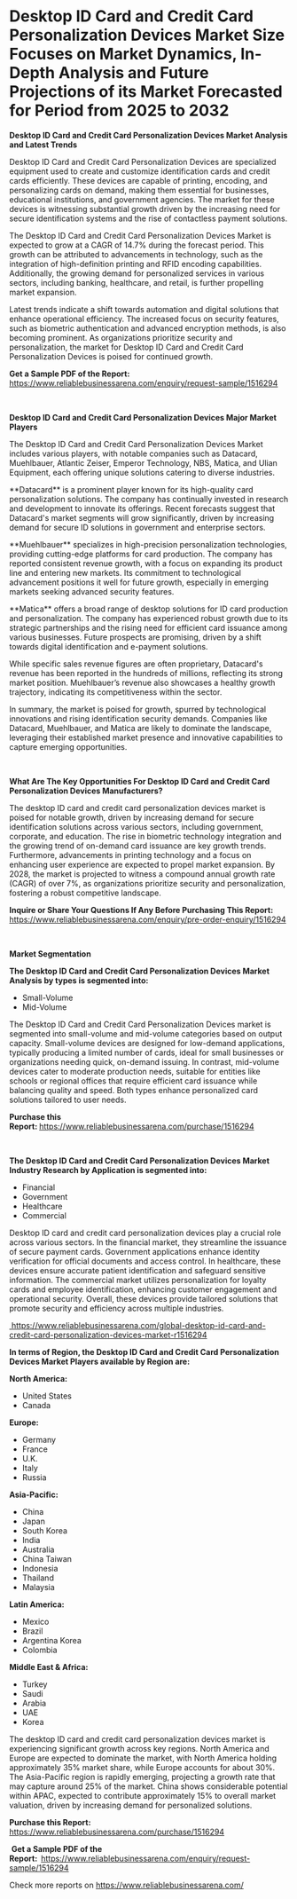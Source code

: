 <p><h1>Desktop ID Card and Credit Card Personalization Devices Market Size Focuses on Market Dynamics, In-Depth Analysis and Future Projections of its Market Forecasted for Period from 2025 to 2032</h1></p><p><strong>Desktop ID Card and Credit Card Personalization Devices Market Analysis and Latest Trends</strong></p>
<p><p>Desktop ID Card and Credit Card Personalization Devices are specialized equipment used to create and customize identification cards and credit cards efficiently. These devices are capable of printing, encoding, and personalizing cards on demand, making them essential for businesses, educational institutions, and government agencies. The market for these devices is witnessing substantial growth driven by the increasing need for secure identification systems and the rise of contactless payment solutions.</p><p>The Desktop ID Card and Credit Card Personalization Devices Market is expected to grow at a CAGR of 14.7% during the forecast period. This growth can be attributed to advancements in technology, such as the integration of high-definition printing and RFID encoding capabilities. Additionally, the growing demand for personalized services in various sectors, including banking, healthcare, and retail, is further propelling market expansion. </p><p>Latest trends indicate a shift towards automation and digital solutions that enhance operational efficiency. The increased focus on security features, such as biometric authentication and advanced encryption methods, is also becoming prominent. As organizations prioritize security and personalization, the market for Desktop ID Card and Credit Card Personalization Devices is poised for continued growth.</p></p>
<p><strong>Get a Sample PDF of the Report:&nbsp;</strong> <a href="https://www.reliablebusinessarena.com/enquiry/request-sample/1516294?utm_campaign=3270&utm_medium=2&utm_source=Github&utm_content=ia&utm_term=30032025&utm_id=desktop-id-card-and-credit-card-personalization-devices">https://www.reliablebusinessarena.com/enquiry/request-sample/1516294</a></p>
<p>&nbsp;</p>
<p><strong>Desktop ID Card and Credit Card Personalization Devices Major Market Players</strong></p>
<p><p>The Desktop ID Card and Credit Card Personalization Devices Market includes various players, with notable companies such as Datacard, Muehlbauer, Atlantic Zeiser, Emperor Technology, NBS, Matica, and Ulian Equipment, each offering unique solutions catering to diverse industries.</p><p>**Datacard** is a prominent player known for its high-quality card personalization solutions. The company has continually invested in research and development to innovate its offerings. Recent forecasts suggest that Datacard's market segments will grow significantly, driven by increasing demand for secure ID solutions in government and enterprise sectors.</p><p>**Muehlbauer** specializes in high-precision personalization technologies, providing cutting-edge platforms for card production. The company has reported consistent revenue growth, with a focus on expanding its product line and entering new markets. Its commitment to technological advancement positions it well for future growth, especially in emerging markets seeking advanced security features.</p><p>**Matica** offers a broad range of desktop solutions for ID card production and personalization. The company has experienced robust growth due to its strategic partnerships and the rising need for efficient card issuance among various businesses. Future prospects are promising, driven by a shift towards digital identification and e-payment solutions.</p><p>While specific sales revenue figures are often proprietary, Datacard's revenue has been reported in the hundreds of millions, reflecting its strong market position. Muehlbauer’s revenue also showcases a healthy growth trajectory, indicating its competitiveness within the sector.</p><p>In summary, the market is poised for growth, spurred by technological innovations and rising identification security demands. Companies like Datacard, Muehlbauer, and Matica are likely to dominate the landscape, leveraging their established market presence and innovative capabilities to capture emerging opportunities.</p></p>
<p>&nbsp;</p>
<p><strong>What Are The Key Opportunities For Desktop ID Card and Credit Card Personalization Devices Manufacturers?</strong></p>
<p><p>The desktop ID card and credit card personalization devices market is poised for notable growth, driven by increasing demand for secure identification solutions across various sectors, including government, corporate, and education. The rise in biometric technology integration and the growing trend of on-demand card issuance are key growth trends. Furthermore, advancements in printing technology and a focus on enhancing user experience are expected to propel market expansion. By 2028, the market is projected to witness a compound annual growth rate (CAGR) of over 7%, as organizations prioritize security and personalization, fostering a robust competitive landscape.</p></p>
<p><strong>Inquire or Share Your Questions If Any Before Purchasing This Report:</strong> <a href="https://www.reliablebusinessarena.com/enquiry/pre-order-enquiry/1516294?utm_campaign=3270&utm_medium=2&utm_source=Github&utm_content=ia&utm_term=30032025&utm_id=desktop-id-card-and-credit-card-personalization-devices">https://www.reliablebusinessarena.com/enquiry/pre-order-enquiry/1516294</a></p>
<p>&nbsp;</p>
<p><strong>Market Segmentation</strong></p>
<p><strong>The Desktop ID Card and Credit Card Personalization Devices Market Analysis by types is segmented into:</strong></p>
<p><ul><li>Small-Volume</li><li>Mid-Volume</li></ul></p>
<p><p>The Desktop ID Card and Credit Card Personalization Devices market is segmented into small-volume and mid-volume categories based on output capacity. Small-volume devices are designed for low-demand applications, typically producing a limited number of cards, ideal for small businesses or organizations needing quick, on-demand issuing. In contrast, mid-volume devices cater to moderate production needs, suitable for entities like schools or regional offices that require efficient card issuance while balancing quality and speed. Both types enhance personalized card solutions tailored to user needs.</p></p>
<p><strong>Purchase this Report:&nbsp;</strong><a href="https://www.reliablebusinessarena.com/purchase/1516294?utm_campaign=3270&utm_medium=2&utm_source=Github&utm_content=ia&utm_term=30032025&utm_id=desktop-id-card-and-credit-card-personalization-devices">https://www.reliablebusinessarena.com/purchase/1516294</a></p>
<p>&nbsp;</p>
<p><strong>The Desktop ID Card and Credit Card Personalization Devices Market Industry Research by Application is segmented into:</strong></p>
<p><ul><li>Financial</li><li>Government</li><li>Healthcare</li><li>Commercial</li></ul></p>
<p><p>Desktop ID card and credit card personalization devices play a crucial role across various sectors. In the financial market, they streamline the issuance of secure payment cards. Government applications enhance identity verification for official documents and access control. In healthcare, these devices ensure accurate patient identification and safeguard sensitive information. The commercial market utilizes personalization for loyalty cards and employee identification, enhancing customer engagement and operational security. Overall, these devices provide tailored solutions that promote security and efficiency across multiple industries.</p></p>
<p><a href="https://www.reliablebusinessarena.com/global-desktop-id-card-and-credit-card-personalization-devices-market-r1516294?utm_campaign=3270&utm_medium=2&utm_source=Github&utm_content=ia&utm_term=30032025&utm_id=desktop-id-card-and-credit-card-personalization-devices">&nbsp;https://www.reliablebusinessarena.com/global-desktop-id-card-and-credit-card-personalization-devices-market-r1516294</a></p>
<p><strong>In terms of Region, the Desktop ID Card and Credit Card Personalization Devices Market Players available by Region are:</strong></p>
<p>
    <p> <strong> North America: </strong>
        <ul>
            <li>United States</li>
            <li>Canada</li>
        </ul>
        </p> 
    <p> <strong> Europe: </strong>
        <ul>
            <li>Germany</li>
            <li>France</li>
            <li>U.K.</li>
            <li>Italy</li>
            <li>Russia</li>
        </ul>
        </p> 
    <p> <strong> Asia-Pacific: </strong>
        <ul>
            <li>China</li>
            <li>Japan</li>
            <li>South Korea</li>
            <li>India</li>
            <li>Australia</li>
            <li>China Taiwan</li>
            <li>Indonesia</li>
            <li>Thailand</li>
            <li>Malaysia</li>
        </ul>
        </p> 
    <p> <strong> Latin America: </strong>
        <ul>
            <li>Mexico</li>
            <li>Brazil</li>
            <li>Argentina Korea</li>
            <li>Colombia</li>
        </ul>
        </p> 
    <p> <strong> Middle East & Africa: </strong>
        <ul>
            <li>Turkey</li>
            <li>Saudi</li>
            <li>Arabia</li>
            <li>UAE</li>
            <li>Korea</li>
        </ul>
    </p>
    </p>
<p><p>The desktop ID card and credit card personalization devices market is experiencing significant growth across key regions. North America and Europe are expected to dominate the market, with North America holding approximately 35% market share, while Europe accounts for about 30%. The Asia-Pacific region is rapidly emerging, projecting a growth rate that may capture around 25% of the market. China shows considerable potential within APAC, expected to contribute approximately 15% to overall market valuation, driven by increasing demand for personalized solutions.</p></p>
<p><strong>Purchase this Report: </strong><a href="https://www.reliablebusinessarena.com/purchase/1516294?utm_campaign=3270&utm_medium=2&utm_source=Github&utm_content=ia&utm_term=30032025&utm_id=desktop-id-card-and-credit-card-personalization-devices">https://www.reliablebusinessarena.com/purchase/1516294</a></p>
<p>&nbsp;<strong>Get a Sample PDF of the Report:&nbsp;&nbsp;</strong><a href="https://www.reliablebusinessarena.com/enquiry/request-sample/1516294?utm_campaign=3270&utm_medium=2&utm_source=Github&utm_content=ia&utm_term=30032025&utm_id=desktop-id-card-and-credit-card-personalization-devices">https://www.reliablebusinessarena.com/enquiry/request-sample/1516294</a></p>
<p><strong></strong></p>
<p>Check more reports on <a href="https://www.reliablebusinessarena.com/?utm_campaign=3270&utm_medium=2&utm_source=Github&utm_content=ia&utm_term=30032025&utm_id=desktop-id-card-and-credit-card-personalization-devices">https://www.reliablebusinessarena.com/</a></p>